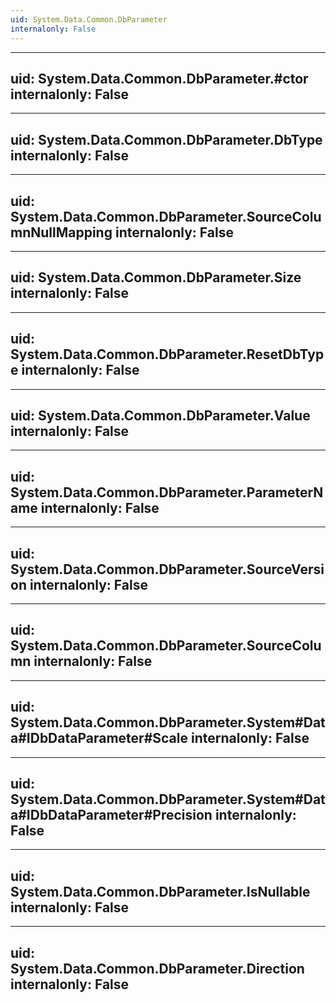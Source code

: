 ```yaml
---
uid: System.Data.Common.DbParameter
internalonly: False
---
```


---
uid: System.Data.Common.DbParameter.#ctor
internalonly: False
---

---
uid: System.Data.Common.DbParameter.DbType
internalonly: False
---

---
uid: System.Data.Common.DbParameter.SourceColumnNullMapping
internalonly: False
---

---
uid: System.Data.Common.DbParameter.Size
internalonly: False
---

---
uid: System.Data.Common.DbParameter.ResetDbType
internalonly: False
---

---
uid: System.Data.Common.DbParameter.Value
internalonly: False
---

---
uid: System.Data.Common.DbParameter.ParameterName
internalonly: False
---

---
uid: System.Data.Common.DbParameter.SourceVersion
internalonly: False
---

---
uid: System.Data.Common.DbParameter.SourceColumn
internalonly: False
---

---
uid: System.Data.Common.DbParameter.System#Data#IDbDataParameter#Scale
internalonly: False
---

---
uid: System.Data.Common.DbParameter.System#Data#IDbDataParameter#Precision
internalonly: False
---

---
uid: System.Data.Common.DbParameter.IsNullable
internalonly: False
---

---
uid: System.Data.Common.DbParameter.Direction
internalonly: False
---
